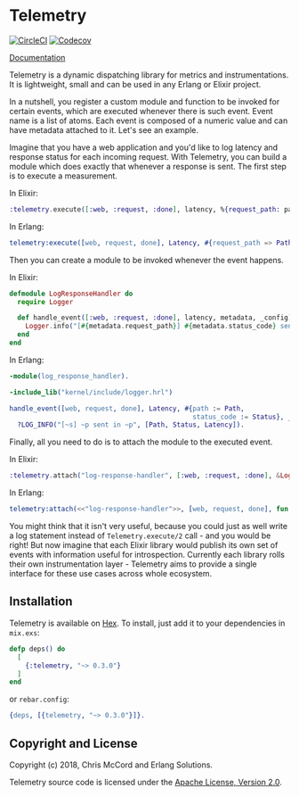 # Telemetry

[![CircleCI](https://circleci.com/gh/beam-telemetry/telemetry.svg?style=svg)](https://circleci.com/gh/beam-telemetry/telemetry)
[![Codecov](https://codecov.io/gh/beam-telemetry/telemetry/branch/master/graphs/badge.svg)](https://codecov.io/gh/beam-telemetry/telemetry/branch/master/graphs/badge.svg)

[Documentation](https://hexdocs.pm/telemetry/)

Telemetry is a dynamic dispatching library for metrics and instrumentations. It is lightweight,
small and can be used in any Erlang or Elixir project.

In a nutshell, you register a custom module and function to be invoked for certain events,
which are executed whenever there is such event. Event name is a list of atoms. Each event is
composed of a numeric value and can have metadata attached to it. Let's see an example.

Imagine that you have a web application and you'd like to log latency and response status for each
incoming request. With Telemetry, you can build a module which does exactly that whenever a response
is sent. The first step is to execute a measurement.

In Elixir:

```elixir
:telemetry.execute([:web, :request, :done], latency, %{request_path: path, status_code: status})
```

In Erlang:

```erlang
telemetry:execute([web, request, done], Latency, #{request_path => Path, status_code => Status})
```

Then you can create a module to be invoked whenever the event happens.

In Elixir:

```elixir
defmodule LogResponseHandler do
  require Logger

  def handle_event([:web, :request, :done], latency, metadata, _config) do
    Logger.info("[#{metadata.request_path}] #{metadata.status_code} sent in #{latency}")
  end
end
```

In Erlang:

```erlang
-module(log_response_handler).

-include_lib("kernel/include/logger.hrl")

handle_event([web, request, done], Latency, #{path := Path,
                                              status_code := Status}, _Config) ->
  ?LOG_INFO("[~s] ~p sent in ~p", [Path, Status, Latency]).

```

Finally, all you need to do is to attach the module to the executed event.

In Elixir:

```elixir
:telemetry.attach("log-response-handler", [:web, :request, :done], &LogResponseHandler.handle_event/4, nil)
```

In Erlang:

```erlang
telemetry:attach(<<"log-response-handler">>, [web, request, done], fun log_response_handler:handle_event/4, [])
```

You might think that it isn't very useful, because you could just as well write a log statement
instead of `Telemetry.execute/2` call - and you would be right! But now imagine that each Elixir library
would publish its own set of events with information useful for introspection. Currently each library
rolls their own instrumentation layer - Telemetry aims to provide a single interface for these use
cases across whole ecosystem.

## Installation

Telemetry is available on [Hex](https://hex.pm/packages/telemetry). To install, just add it to
your dependencies in `mix.exs`:

```elixir
defp deps() do
  [
    {:telemetry, "~> 0.3.0"}
  ]
end
```

or `rebar.config`:

``` erlang
{deps, [{telemetry, "~> 0.3.0"}]}.
```

## Copyright and License

Copyright (c) 2018, Chris McCord and Erlang Solutions.

Telemetry source code is licensed under the [Apache License, Version 2.0](LICENSE).
